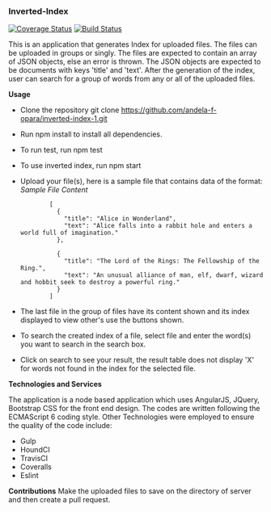 
### Inverted-Index
[![Coverage Status](https://coveralls.io/repos/github/andela-fopara/inverted-index-1/badge.svg?branch=development)](https://coveralls.io/github/andela-fopara/inverted-index-1?branch=development)
[![Build Status](https://travis-ci.org/andela-fopara/inverted-index-1.svg?branch=development)](https://travis-ci.org/andela-fopara/inverted-index-1)

This is an application that generates Index for uploaded files. The files can be uploaded in groups or singly. The files are expected to contain an array of JSON objects, else an error is thrown. The JSON objects are expected to be documents with keys 'title' and 'text'. After the generation of the index, user can search for a group of words from any or all of the uploaded files.

**Usage**

- Clone the repository git clone https://github.com/andela-f-opara/inverted-index-1.git
- Run npm install to install all dependencies.
- To run test, run npm test
- To use inverted index, run npm start
- Upload your file(s), here is a sample file that contains data of the format:
  *Sample File Content*
  
              [
                {
                  "title": "Alice in Wonderland",
                  "text": "Alice falls into a rabbit hole and enters a world full of imagination."
                },

                {
                  "title": "The Lord of the Rings: The Fellowship of the Ring.",
                  "text": "An unusual alliance of man, elf, dwarf, wizard and hobbit seek to destroy a powerful ring."
                }
              ]

- The last file in the group of files have its content shown and its index displayed to view other's use the buttons shown.
- To search the created index of a file, select file and enter the word(s) you want to search in the search box.
- Click on search to see your result, the result table does not display 'X' for words not found in the index for the selected file.

**Technologies and Services**

The application is a node based application which uses AngularJS, JQuery, Bootstrap CSS for the front end design. The codes are written following the ECMAScript 6 coding style. 
Other Technologies were employed to ensure the quality of the code include:
- Gulp
- HoundCI
- TravisCI
- Coveralls
- Eslint

**Contributions**
Make the uploaded files to save on the directory of server and then create a pull request.



